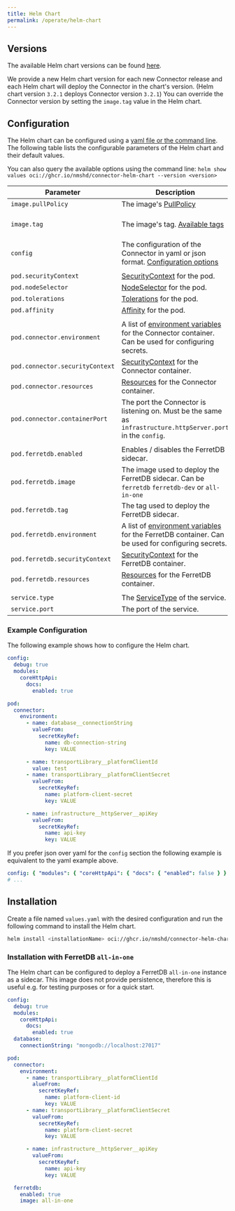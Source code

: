 ```yaml
---
title: Helm Chart
permalink: /operate/helm-chart
---
```


## Versions

The available Helm chart versions can be found [here](https://github.com/nmshd/cns-connector/pkgs/container/connector-helm-chart/versions).

We provide a new Helm chart version for each new Connector release and each Helm chart will deploy the Connector in the chart's version. (Helm chart version `3.2.1` deploys Connector version `3.2.1`)
You can override the Connector version by setting the `image.tag` value in the Helm chart.

## Configuration

The Helm chart can be configured using a [yaml file or the command line](https://helm.sh/docs/intro/using_helm/#customizing-the-chart-before-installing). The following table lists the configurable parameters of the Helm chart and their default values.

You can also query the available options using the command line: `helm show values oci://ghcr.io/nmshd/connector-helm-chart --version <version>`

| Parameter                       | Description                                                                                                                                                                                               | Default                        |
| ------------------------------- | --------------------------------------------------------------------------------------------------------------------------------------------------------------------------------------------------------- | ------------------------------ |
| `image.pullPolicy`              | The image's [PullPolicy](https://kubernetes.io/docs/concepts/containers/images/#image-pull-policy)                                                                                                        | `"IfNotPresent"`               |
| `image.tag`                     | The image's tag. [Available tags](https://github.com/nmshd/cns-connector/pkgs/container/connector/versions)                                                                                               | The version of the Helm chart. |
| `config`                        | The configuration of the Connector in yaml or json format. [Configuration options](https://enmeshed.eu/operate/connector-configuration)                                                                   | `{}`                           |
|                                 |                                                                                                                                                                                                           |                                |
| `pod.securityContext`           | [SecurityContext](https://kubernetes.io/docs/reference/kubernetes-api/workload-resources/pod-v1/#security-context) for the pod.                                                                           | `{}`                           |
| `pod.nodeSelector`              | [NodeSelector](https://kubernetes.io/docs/concepts/scheduling-eviction/assign-pod-node/#nodeselector) for the pod.                                                                                        | `{}`                           |
| `pod.tolerations`               | [Tolerations](https://kubernetes.io/docs/concepts/scheduling-eviction/taint-and-toleration/) for the pod.                                                                                                 | `[]`                           |
| `pod.affinity`                  | [Affinity](https://kubernetes.io/docs/reference/kubernetes-api/workload-resources/pod-v1/#NodeAffinity) for the pod.                                                                                      | `{}`                           |
|                                 |                                                                                                                                                                                                           |                                |
| `pod.connector.environment`     | A list of [environment variables](https://kubernetes.io/docs/reference/kubernetes-api/workload-resources/pod-v1/#environment-variables) for the Connector container. Can be used for configuring secrets. | `[]`                           |
| `pod.connector.securityContext` | [SecurityContext](https://kubernetes.io/docs/reference/kubernetes-api/workload-resources/pod-v1/#security-context-1) for the Connector container.                                                         | `{}`                           |
| `pod.connector.resources`       | [Resources](https://kubernetes.io/docs/reference/kubernetes-api/workload-resources/pod-v1/#resources) for the Connector container.                                                                        | `{}`                           |
| `pod.connector.containerPort`   | The port the Connector is listening on. Must be the same as `infrastructure.httpServer.port` in the `config`.                                                                                             | `80`                           |
|                                 |                                                                                                                                                                                                           |                                |
| `pod.ferretdb.enabled`          | Enables / disables the FerretDB sidecar.                                                                                                                                                                  | false                          |
| `pod.ferretdb.image`            | The image used to deploy the FerretDB sidecar. Can be `ferretdb` `ferretdb-dev` or `all-in-one`                                                                                                           | `"ferretdb"`                   |
| `pod.ferretdb.tag`              | The tag used to deploy the FerretDB sidecar.                                                                                                                                                              | `"latest"`                     |
| `pod.ferretdb.environment`      | A list of [environment variables](https://kubernetes.io/docs/reference/kubernetes-api/workload-resources/pod-v1/#environment-variables) for the FerretDB container. Can be used for configuring secrets.  | `[]`                           |
| `pod.ferretdb.securityContext`  | [SecurityContext](https://kubernetes.io/docs/reference/kubernetes-api/workload-resources/pod-v1/#security-context-1) for the FerretDB container.                                                          | `{}`                           |
| `pod.ferretdb.resources`        | [Resources](https://kubernetes.io/docs/reference/kubernetes-api/workload-resources/pod-v1/#resources) for the FerretDB container.                                                                         | `{}`                           |
|                                 |                                                                                                                                                                                                           |                                |
| `service.type`                  | The [ServiceType](https://kubernetes.io/docs/concepts/services-networking/service/#publishing-services-service-types) of the service.                                                                     | `"ClusterIP"`                  |
| `service.port`                  | The port of the service.                                                                                                                                                                                  | `80`                           |

### Example Configuration

The following example shows how to configure the Helm chart.

```yaml
config:
  debug: true
  modules:
    coreHttpApi:
      docs:
        enabled: true

pod:
  connector:
    environment:
      - name: database__connectionString
        valueFrom:
          secretKeyRef:
            name: db-connection-string
            key: VALUE

      - name: transportLibrary__platformClientId
        value: test
      - name: transportLibrary__platformClientSecret
        valueFrom:
          secretKeyRef:
            name: platform-client-secret
            key: VALUE

      - name: infrastructure__httpServer__apiKey
        valueFrom:
          secretKeyRef:
            name: api-key
            key: VALUE
```

If you prefer json over yaml for the `config` section the following example is equivalent to the yaml example above.

```yaml
config: { "modules": { "coreHttpApi": { "docs": { "enabled": false } } } }
# ...
```

## Installation

Create a file named `values.yaml` with the desired configuration and run the following command to install the Helm chart.

```bash
helm install <installationName> oci://ghcr.io/nmshd/connector-helm-chart --version <version> -f values.yaml
```

### Installation with FerretDB `all-in-one`

The Helm chart can be configured to deploy a FerretDB `all-in-one` instance as a sidecar. This image does not provide persistence, therefore this is useful e.g. for testing purposes or for a quick start.

```yaml
config:
  debug: true
  modules:
    coreHttpApi:
      docs:
        enabled: true
  database:
    connectionString: "mongodb://localhost:27017"

pod:
  connector:
    environment:
      - name: transportLibrary__platformClientId
        alueFrom:
          secretKeyRef:
            name: platform-client-id
            key: VALUE
      - name: transportLibrary__platformClientSecret
        valueFrom:
          secretKeyRef:
            name: platform-client-secret
            key: VALUE

      - name: infrastructure__httpServer__apiKey
        valueFrom:
          secretKeyRef:
            name: api-key
            key: VALUE

  ferretdb:
    enabled: true
    image: all-in-one
```
